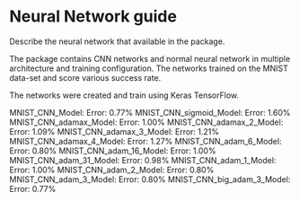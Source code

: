 # Neural Network guide
Describe the neural network that available in the package.

The package contains CNN networks and normal neural network in multiple architecture and training configuration. The networks trained on the MNIST data-set and score various success rate.

The networks were created and train using Keras TensorFlow.

MNIST_CNN_Model:            Error: 0.77%
MNIST_CNN_sigmoid_Model:    Error: 1.60%
MNIST_CNN_adamax_Model:     Error: 1.00%
MNIST_CNN_adamax_2_Model:   Error: 1.09%
MNIST_CNN_adamax_3_Model:   Error: 1.21%
MNIST_CNN_adamax_4_Model:   Error: 1.27%
MNIST_CNN_adam_6_Model:     Error: 0.80%
MNIST_CNN_adam_16_Model:    Error: 1.00%
MNIST_CNN_adam_31_Model:    Error: 0.98%
MNIST_CNN_adam_1_Model:     Error: 1.00%
MNIST_CNN_adam_2_Model:     Error: 0.80%
MNIST_CNN_adam_3_Model:     Error: 0.80%
MNIST_CNN_big_adam_3_Model: Error: 0.77%
